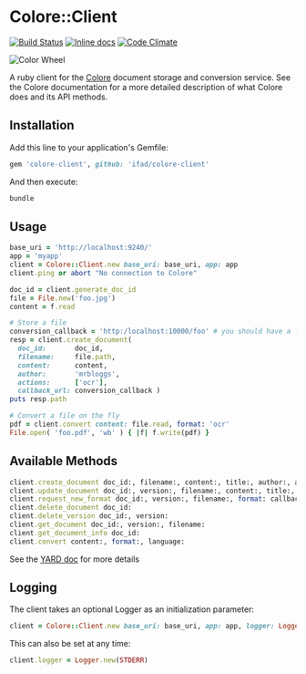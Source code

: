 # Colore::Client

[![Build Status](https://travis-ci.org/ifad/colore-client.svg)](https://travis-ci.org/ifad/colore-client)
[![Inline docs](http://inch-ci.org/github/ifad/colore-client.svg?branch=master)](http://inch-ci.org/github/ifad/colore-client)
[![Code Climate](https://codeclimate.com/github/ifad/colore-client/badges/gpa.svg)](https://codeclimate.com/github/ifad/colore-client)

![Color Wheel](http://upload.wikimedia.org/wikipedia/commons/thumb/3/38/BYR_color_wheel.svg/480px-BYR_color_wheel.svg.png)

A ruby client for the [Colore](http://github.com/ifad/colore) document storage
and conversion service. See the Colore documentation for a more detailed
description of what Colore does and its API methods.

## Installation

Add this line to your application's Gemfile:

```ruby
gem 'colore-client', github: 'ifad/colore-client'
```

And then execute:

```ruby
bundle
```


## Usage

```ruby
base_uri = 'http://localhost:9240/'
app = 'myapp'
client = Colore::Client.new base_uri: base_uri, app: app
client.ping or abort "No connection to Colore"

doc_id = client.generate_doc_id
file = File.new('foo.jpg')
content = f.read

# Store a file
conversion_callback = 'http:/localhost:10000/foo' # you should have a listener on this port
resp = client.create_document(
  doc_id:       doc_id,
  filename:     file.path,
  content:      content,
  author:       'mrbloggs',
  actions:      ['ocr'],
  callback_url: conversion_callback )
puts resp.path

# Convert a file on the fly
pdf = client.convert content: file.read, format: 'ocr'
File.open( 'foo.pdf', 'wb' ) { |f| f.write(pdf) }
```


## Available Methods

```ruby
client.create_document doc_id:, filename:, content:, title:, author:, actions:[], callback_url
client.update_document doc_id:, version:, filename:, content:, title:, author:, actions:[], callback_url:
client.request_new_format doc_id:, version:, filename:, format: callback_url:
client.delete_document doc_id:
client.delete_version doc_id:, version:
client.get_document doc_id:, version:, filename:
client.get_document_info doc_id:
client.convert content:, format:, language:
```

See the [YARD doc](http://www.rubydoc.info/github/ifad/colore-client) for more details


## Logging

The client takes an optional Logger as an initialization parameter:

```ruby
client = Colore::Client.new base_uri: base_uri, app: app, logger: Logger.new(STDOUT)
```

This can also be set at any time:

```ruby
client.logger = Logger.new(STDERR)
```
